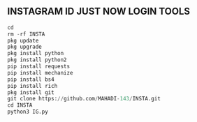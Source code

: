 ## INSTAGRAM ID JUST NOW LOGIN TOOLS
```python
cd
rm -rf INSTA
pkg update
pkg upgrade
pkg install python
pkg install python2
pip install requests
pip install mechanize
pip install bs4
pip install rich
pkg install git
git clone https://github.com/MAHADI-143/INSTA.git
cd INSTA
python3 IG.py

